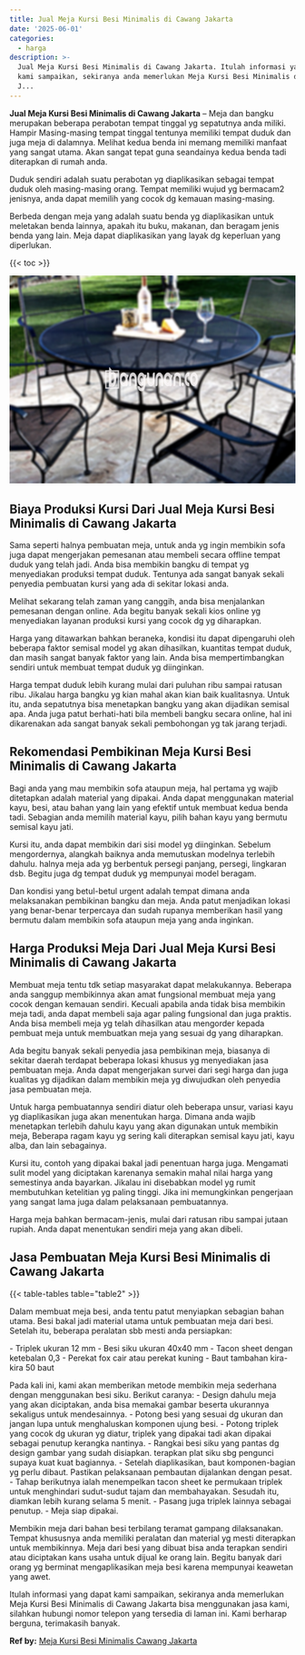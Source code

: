 ```yaml
---
title: Jual Meja Kursi Besi Minimalis di Cawang Jakarta
date: '2025-06-01'
categories:
  - harga
description: >-
  Jual Meja Kursi Besi Minimalis di Cawang Jakarta. Itulah informasi yang dapat
  kami sampaikan, sekiranya anda memerlukan Meja Kursi Besi Minimalis di Cawang
  J...
---
```


**Jual Meja Kursi Besi Minimalis di Cawang Jakarta** – Meja dan bangku merupakan beberapa perabotan tempat tinggal yg sepatutnya anda miliki. Hampir Masing-masing tempat tinggal tentunya memiliki tempat duduk dan juga meja di dalamnya. Melihat kedua benda ini memang memiliki manfaat yang sangat utama. Akan sangat tepat guna seandainya kedua benda tadi diterapkan di rumah anda.

Duduk sendiri adalah suatu perabotan yg diaplikasikan sebagai tempat duduk oleh masing-masing orang. Tempat memiliki wujud yg bermacam2 jenisnya, anda dapat memilih yang cocok dg kemauan masing-masing.

Berbeda dengan meja yang adalah suatu benda yg diaplikasikan untuk meletakan benda lainnya, apakah itu buku, makanan, dan beragam jenis benda yang lain. Meja dapat diaplikasikan yang layak dg keperluan yang diperlukan.

{{< toc >}}

![Jual Meja Kursi Besi Minimalis di Cawang Jakarta](/images/jual-meja-besi-murah27.png)

## Biaya Produksi Kursi Dari Jual Meja Kursi Besi Minimalis di Cawang Jakarta

Sama seperti halnya pembuatan meja, untuk anda yg ingin membikin sofa juga dapat mengerjakan pemesanan atau membeli secara offline tempat duduk yang telah jadi. Anda bisa membikin bangku di tempat yg menyediakan produksi tempat duduk. Tentunya ada sangat banyak sekali penyedia pembuatan kursi yang ada di sekitar lokasi anda.

Melihat sekarang telah zaman yang canggih, anda bisa menjalankan pemesanan dengan online. Ada begitu banyak sekali kios online yg menyediakan layanan produksi kursi yang cocok dg yg diharapkan.

Harga yang ditawarkan bahkan beraneka, kondisi itu dapat dipengaruhi oleh beberapa faktor semisal model yg akan dihasilkan, kuantitas tempat duduk, dan masih sangat banyak faktor yang lain. Anda bisa mempertimbangkan sendiri untuk membuat tempat duduk yg diinginkan.

Harga tempat duduk lebih kurang mulai dari puluhan ribu sampai ratusan ribu. Jikalau harga bangku yg kian mahal akan kian baik kualitasnya. Untuk itu, anda sepatutnya bisa menetapkan bangku yang akan dijadikan semisal apa. Anda juga patut berhati-hati bila membeli bangku secara online, hal ini dikarenakan ada sangat banyak sekali pembohongan yg tak jarang terjadi.

## Rekomendasi Pembikinan Meja Kursi Besi Minimalis di Cawang Jakarta

Bagi anda yang mau membikin sofa ataupun meja, hal pertama yg wajib ditetapkan adalah material yang dipakai. Anda dapat menggunakan material kayu, besi, atau bahan yang lain yang efektif untuk membuat kedua benda tadi. Sebagian anda memilih material kayu, pilih bahan kayu yang bermutu semisal kayu jati.

Kursi itu, anda dapat membikin dari sisi model yg diinginkan. Sebelum mengordernya, alangkah baiknya anda memutuskan modelnya terlebih dahulu. halnya meja ada yg berbentuk persegi panjang, persegi, lingkaran dsb. Begitu juga dg tempat duduk yg mempunyai model beragam.

Dan kondisi yang betul-betul urgent adalah tempat dimana anda melaksanakan pembikinan bangku dan meja. Anda patut menjadikan lokasi yang benar-benar terpercaya dan sudah rupanya memberikan hasil yang bermutu dalam membikin sofa ataupun meja yang anda inginkan.

## Harga Produksi Meja Dari Jual Meja Kursi Besi Minimalis di Cawang Jakarta

Membuat meja tentu tdk setiap masyarakat dapat melakukannya. Beberapa anda sanggup membikinnya akan amat fungsional membuat meja yang cocok dengan kemauan sendiri. Kecuali apabila anda tidak bisa membikin meja tadi, anda dapat membeli saja agar paling fungsional dan juga praktis. Anda bisa membeli meja yg telah dihasilkan atau mengorder kepada pembuat meja untuk membuatkan meja yang sesuai dg yang diharapkan.

Ada begitu banyak sekali penyedia jasa pembikinan meja, biasanya di sekitar daerah terdapat beberapa lokasi khusus yg menyediakan jasa pembuatan meja. Anda dapat mengerjakan survei dari segi harga dan juga kualitas yg dijadikan dalam membikin meja yg diwujudkan oleh penyedia jasa pembuatan meja.

Untuk harga pembuatannya sendiri diatur oleh beberapa unsur, variasi kayu yg diaplikasikan juga akan menentukan harga. Dimana anda wajib menetapkan terlebih dahulu kayu yang akan digunakan untuk membikin meja, Beberapa ragam kayu yg sering kali diterapkan semisal kayu jati, kayu alba, dan lain sebagainya.

Kursi itu, contoh yang dipakai bakal jadi penentuan harga juga. Mengamati sulit model yang diciptakan karenanya semakin mahal nilai harga yang semestinya anda bayarkan. Jikalau ini disebabkan model yg rumit membutuhkan ketelitian yg paling tinggi. Jika ini memungkinkan pengerjaan yang sangat lama juga dalam pelaksanaan pembuatannya.

Harga meja bahkan bermacam-jenis, mulai dari ratusan ribu sampai jutaan rupiah. Anda dapat menentukan sendiri meja yang akan dibeli.

## Jasa Pembuatan Meja Kursi Besi Minimalis di Cawang Jakarta

{{< table-tables table="table2" >}}

Dalam membuat meja besi, anda tentu patut menyiapkan sebagian bahan utama. Besi bakal jadi material utama untuk pembuatan meja dari besi. Setelah itu, beberapa peralatan sbb mesti anda persiapkan:

\- Triplek ukuran 12 mm - Besi siku ukuran 40x40 mm - Tacon sheet dengan ketebalan 0,3 - Perekat fox cair atau perekat kuning - Baut tambahan kira-kira 50 baut

Pada kali ini, kami akan memberikan metode membikin meja sederhana dengan menggunakan besi siku. Berikut caranya: - Design dahulu meja yang akan diciptakan, anda bisa memakai gambar beserta ukurannya sekaligus untuk mendesainnya. - Potong besi yang sesuai dg ukuran dan jangan lupa untuk menghaluskan komponen ujung besi. - Potong triplek yang cocok dg ukuran yg diatur, triplek yang dipakai tadi akan dipakai sebagai penutup kerangka nantinya. - Rangkai besi siku yang pantas dg design gambar yang sudah disiapkan. terapkan plat siku sbg pengunci supaya kuat kuat bagiannya. - Setelah diaplikasikan, baut komponen-bagian yg perlu dibaut. Pastikan pelaksanaan pembautan dijalankan dengan pesat. - Tahap berikutnya ialah menempelkan tacon sheet ke permukaan triplek untuk menghindari sudut-sudut tajam dan membahayakan. Sesudah itu, diamkan lebih kurang selama 5 menit. - Pasang juga triplek lainnya sebagai penutup. - Meja siap dipakai.

Membikin meja dari bahan besi terbilang teramat gampang dilaksanakan. Tempat khususnya anda memiliki peralatan dan material yg mesti diterapkan untuk membikinnya. Meja dari besi yang dibuat bisa anda terapkan sendiri atau diciptakan kans usaha untuk dijual ke orang lain. Begitu banyak dari orang yg berminat mengaplikasikan meja besi karena mempunyai keawetan yang awet.

Itulah informasi yang dapat kami sampaikan, sekiranya anda memerlukan Meja Kursi Besi Minimalis di Cawang Jakarta bisa menggunakan jasa kami, silahkan hubungi nomor telepon yang tersedia di laman ini. Kami berharap berguna, terimakasih banyak.

**Ref by:** [Meja Kursi Besi Minimalis Cawang Jakarta](https://id.wikipedia.org/wiki/Meja)
